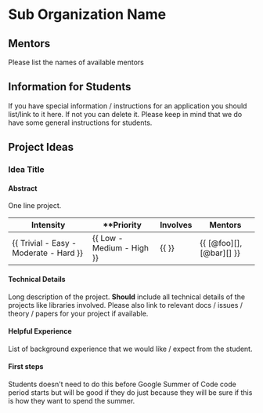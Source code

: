 # Sub Organization Name

## Mentors

Please list the names of available mentors

## Information for Students 

If you have special information / instructions for an application you should
list/link to it here. If not you can delete it. Please keep in mind that we
do have some general instructions for students.

## Project Ideas

###  Idea Title 

#### Abstract

One line project.

| **Intensity**                          | **Priority                | **Involves**  | **Mentors**              |
| -------------                          | -----------               | ------------- | -----------              |
| {{ Trivial - Easy - Moderate - Hard }} | {{ Low - Medium - High }} | {{ }}         | {{ [@foo][], [@bar][] }} |

#### Technical Details

Long description of the project. **Should** include all technical details of the
projects like libraries involved. Please also link to relevant docs / issues / theory /
papers for your project if available.

#### Helpful Experience

List of background experience that we would like / expect from the student.

#### First steps

Students doesn't need to do this before Google Summer of Code code period starts
but will be good if they do just because they will be sure if this is how they
want to spend the summer.
